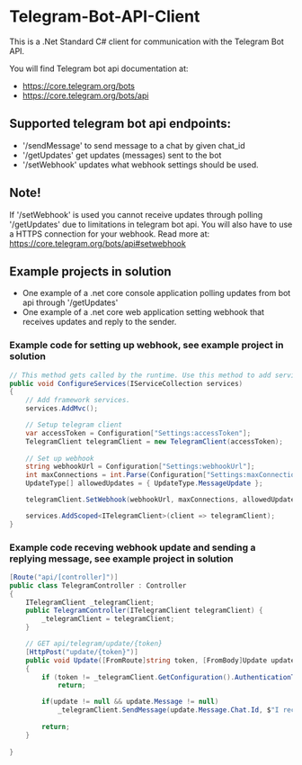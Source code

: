 # Telegram-Bot-API-Client
This is a .Net Standard C# client for communication with the Telegram Bot API.

You will find Telegram bot api documentation at:
* https://core.telegram.org/bots
* https://core.telegram.org/bots/api

## Supported telegram bot api endpoints:
* '/sendMessage' to send message to a chat by given chat_id
* '/getUpdates' get updates (messages) sent to the bot
* '/setWebhook' updates what webhook settings should be used.

## Note!
If '/setWebhook' is used you cannot receive updates through polling '/getUpdates' due to limitations in telegram bot api. You will also have to use a HTTPS connection for your webhook.
Read more at: https://core.telegram.org/bots/api#setwebhook

## Example projects in solution
* One example of a .net core console application polling updates from bot api through '/getUpdates'
* One example of a .net core web application setting webhook that receives updates and reply to the sender.

### Example code for setting up webhook, see example project in solution
```cs
// This method gets called by the runtime. Use this method to add services to the container.
public void ConfigureServices(IServiceCollection services)
{
    // Add framework services.
    services.AddMvc();

    // Setup telegram client
    var accessToken = Configuration["Settings:accessToken"];
    TelegramClient telegramClient = new TelegramClient(accessToken);
    
    // Set up webhook
    string webhookUrl = Configuration["Settings:webhookUrl"];
    int maxConnections = int.Parse(Configuration["Settings:maxConnections"]);
    UpdateType[] allowedUpdates = { UpdateType.MessageUpdate };

    telegramClient.SetWebhook(webhookUrl, maxConnections, allowedUpdates);

    services.AddScoped<ITelegramClient>(client => telegramClient);
}
```

### Example code receving webhook update and sending a replying message, see example project in solution
```cs
[Route("api/[controller]")]
public class TelegramController : Controller
{
    ITelegramClient _telegramClient;
    public TelegramController(ITelegramClient telegramClient) {
        _telegramClient = telegramClient;
    }

    // GET api/telegram/update/{token}
    [HttpPost("update/{token}")]
    public void Update([FromRoute]string token, [FromBody]Update update)
    {
        if (token != _telegramClient.GetConfiguration().AuthenticationToken)
            return;

        if(update != null && update.Message != null)
            _telegramClient.SendMessage(update.Message.Chat.Id, $"I received your message: \"{update.Message.Text}\"");
        
        return;
    }
    
}
```


